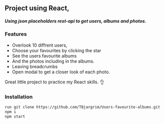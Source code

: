 ## Project using React,

##### Using json placeholders rest-api to get users, albums and photos.

### Features

- Overlook 10 diffrent users,
- Choose your favourites by clicking the star
- See the users favourite albums
- And the photos including in the albums.
- Leaving breadcrumbs
- Open modal to get a closer look of each photo.

Great little project to practice my React skills. 👌

### Installation

```sh
run git clone https://github.com/TBjargrim/Users-favourite-albums.git
npm i
npm start
```
